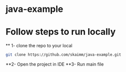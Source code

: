# java-example

# Follow steps to run locally
** 1- clone the repo to your local
```bash
git clone https://github.com/skaimm/java-example.git
```
**2- Open the project in IDE
**3- Run main file
